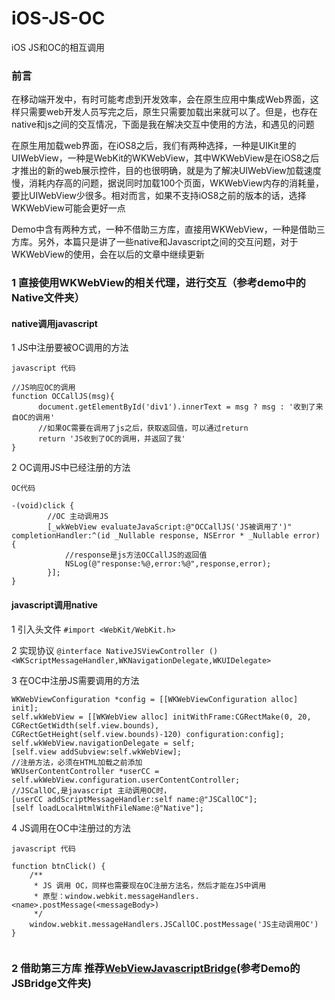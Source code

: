 # iOS-JS-OC
iOS JS和OC的相互调用

### 前言

在移动端开发中，有时可能考虑到开发效率，会在原生应用中集成Web界面，这样只需要web开发人员写完之后，原生只需要加载出来就可以了。但是，也存在native和js之间的交互情况，下面是我在解决交互中使用的方法，和遇见的问题

在原生用加载web界面，在iOS8之后，我们有两种选择，一种是UIKit里的UIWebView，一种是WebKit的WKWebView，其中WKWebView是在iOS8之后才推出的新的web展示控件，目的也很明确，就是为了解决UIWebView加载速度慢，消耗内存高的问题，据说同时加载100个页面，WKWebView内存的消耗量，要比UIWebView少很多。相对而言，如果不支持iOS8之前的版本的话，选择WKWebView可能会更好一点

Demo中含有两种方式，一种不借助三方库，直接用WKWebView，一种是借助三方库。另外，本篇只是讲了一些native和Javascript之间的交互问题，对于WKWebView的使用，会在以后的文章中继续更新


### 1 直接使用WKWebView的相关代理，进行交互（参考demo中的Native文件夹）

#### native调用javascript

1 JS中注册要被OC调用的方法

`javascript 代码`

```
//JS响应OC的调用
function OCCallJS(msg){
      document.getElementById('div1').innerText = msg ? msg : '收到了来自OC的调用'
      //如果OC需要在调用了js之后，获取返回值，可以通过return
      return 'JS收到了OC的调用，并返回了我'
}
```

2 OC调用JS中已经注册的方法

`OC代码`

```
-(void)click {
        //OC 主动调用JS
        [_wkWebView evaluateJavaScript:@"OCCallJS('JS被调用了')" completionHandler:^(id _Nullable response, NSError * _Nullable error) {
            //response是js方法OCCallJS的返回值
            NSLog(@"response:%@,error:%@",response,error);
        }];
}
```



#### javascript调用native

1 引入头文件 
`#import <WebKit/WebKit.h>`

2 实现协议
`@interface NativeJSViewController ()<WKScriptMessageHandler,WKNavigationDelegate,WKUIDelegate>`

3 在OC中注册JS需要调用的方法

```
WKWebViewConfiguration *config = [[WKWebViewConfiguration alloc] init];
self.wkWebView = [[WKWebView alloc] initWithFrame:CGRectMake(0, 20, CGRectGetWidth(self.view.bounds), CGRectGetHeight(self.view.bounds)-120) configuration:config];
self.wkWebView.navigationDelegate = self;
[self.view addSubview:self.wkWebView];
//注册方法，必须在HTML加载之前添加
WKUserContentController *userCC = self.wkWebView.configuration.userContentController;
//JSCallOC,是javascript 主动调用OC时，
[userCC addScriptMessageHandler:self name:@"JSCallOC"];
[self loadLocalHtmlWithFileName:@"Native"];
```

4 JS调用在OC中注册过的方法

`javascript 代码`

```
function btnClick() {
    /**
     * JS 调用 OC，同样也需要现在OC注册方法名，然后才能在JS中调用
     * 原型：window.webkit.messageHandlers.<name>.postMessage(<messageBody>)
     */
    window.webkit.messageHandlers.JSCallOC.postMessage('JS主动调用OC')
}


```

### 2 借助第三方库 推荐[WebViewJavascriptBridge](https://github.com/marcuswestin/WebViewJavascriptBridge)(参考Demo的JSBridge文件夹)
